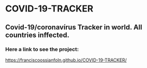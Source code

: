 # COVID-19-TRACKER
## Covid-19/coronavírus Tracker in world. All countries inffected.

### Here a link to see the project:
https://franciscoossianfoln.github.io/COVID-19-TRACKER/

